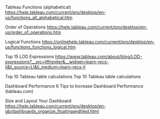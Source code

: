 Tableau Functions (alphabetical)
https://help.tableau.com/current/pro/desktop/en-us/functions_all_alphabetical.htm

Order of Operations
https://help.tableau.com/current/pro/desktop/en-us/order_of_operations.htm

Logical Functions
https://onlinehelp.tableau.com/current/pro/desktop/en-us/functions_functions_logical.htm

Top 15 LOD Expressions
https://www.tableau.com/about/blog/LOD-expressions?__src=liftigniter&__widget=learn-recs-li&li_source=LI&li_medium=learn-recs-li

Top 10 Tableau table calculations
Top 10 Tableau table calculations

Dashboard Performance
6 Tips to Increase Dashboard Performance (tableau.com)

Size and Layout Your Dashboard
https://help.tableau.com/current/pro/desktop/en-gb/dashboards_organize_floatingandtiled.html
